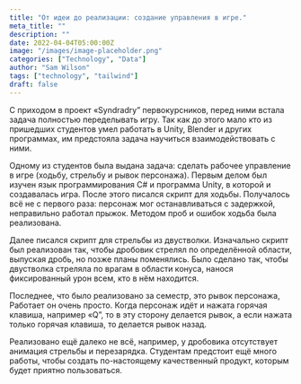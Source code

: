 ```yaml
---
title: "От идеи до реализации: создание управления в игре."
meta_title: ""
description: ""
date: 2022-04-04T05:00:00Z
image: "/images/image-placeholder.png"
categories: ["Technology", "Data"]
author: "Sam Wilson"
tags: ["technology", "tailwind"]
draft: false
---
```


С приходом в проект «Syndradry” первокурсников, перед ними встала задача полностью переделывать игру. Так как до этого мало кто из пришедших студентов умел работать в Unity, Blender и других программах, им предстояла задача научиться взаимодействовать с ними.

Одному из студентов была выдана задача: сделать рабочее управление в игре (ходьбу, стрельбу и рывок персонажа). Первым делом был изучен язык программирования C# и программа Unity, в которой и создавалась игра. После этого писался скрипт для ходьбы. Получалось всё не с первого раза: персонаж мог останавливаться с задержкой, неправильно работал прыжок. Методом проб и ошибок ходьба была реализована.

Далее писался скрипт для стрельбы из двустволки. Изначально скрипт был реализован так, чтобы дробовик стрелял по определённой области, выпуская дробь, но позже планы поменялись. Было сделано так, чтобы двустволка стреляла по врагам в области конуса, нанося фиксированный урон всем, кто в нём находится. 

Последнее, что было реализовано за семестр, это рывок персонажа, Работает он очень просто. Когда персонаж идёт и нажата горячая клавиша, например «Q”, то в эту сторону делается рывок, а если нажата только горячая клавиша, то делается рывок назад.

Реализовано ещё далеко не всё, например, у дробовика отсутствует анимация стрельбы и перезарядка. Студентам предстоит ещё много работы, чтобы создать по-настоящему качественный продукт, которым будет приятно пользоваться.